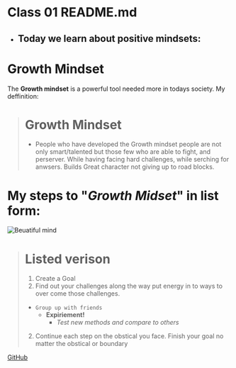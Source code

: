 # Class 01 README.md

+ ## Today we learn about positive mindsets: 

# **Growth Mindset**

The **Growth mindset** is a powerful tool needed more in todays society. My deffinition:  

> # **Growth Mindset**
>
>+ People who have developed the Growth mindset 
people are 
not only smart/talented but 
those few who are able to fight, and perserver. While having facing hard challenges, while serching for anwsers. Builds Great character not giving up to road blocks.

# My steps to "*Growth Midset*" in list form:

![Beuatiful mind](https://d3t3ozftmdmh3i.cloudfront.net/production/podcast_uploaded_nologo/2454513/2454513-1570719639731-bfdf3620a4e0d.jpg)

> # **Listed verison**
>  1. Create a Goal
>  2. Find out your challenges along the way put energy in to ways to over come those  challenges.
 > + `Group up with friends` 
>   + **Expiriement!**
>     + *Test new methods and compare to others*
> 2. Continue each step on the obstical you face. Finish your goal no matter the obstical or boundary

[GitHub](https://github.com/KaviousD/First-class-/edit/main/Classs%2001.md)
